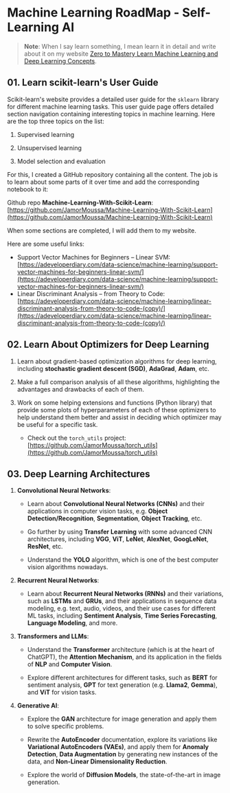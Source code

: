 # Machine Learning RoadMap - Self-Learning AI

> **Note**:
> When I say learn something, I mean learn it in detail and write about it on my website [Zero to Mastery Learn Machine Learning and Deep Learning Concepts](https://jamormoussa.github.io/docs/).


## 01. Learn scikit-learn's User Guide

Scikit-learn's website provides a detailed user guide for the `sklearn` library for different machine learning tasks. This user guide page offers detailed section navigation containing interesting topics in machine learning. Here are the top three topics on the list:

1. Supervised learning

2. Unsupervised learning

3. Model selection and evaluation

For this, I created a GitHub repository containing all the content. The job is to learn about some parts of it over time and add the corresponding notebook to it:

Github repo **Machine-Learning-With-Scikit-Learn**: [https://github.com/JamorMoussa/Machine-Learning-With-Scikit-Learn](https://github.com/JamorMoussa/Machine-Learning-With-Scikit-Learn)

When some sections are completed, I will add them to my website.

Here are some useful links:

- Support Vector Machines for Beginners – Linear SVM: [https://adeveloperdiary.com/data-science/machine-learning/support-vector-machines-for-beginners-linear-svm/](https://adeveloperdiary.com/data-science/machine-learning/support-vector-machines-for-beginners-linear-svm/)
- Linear Discriminant Analysis – from Theory to Code: [https://adeveloperdiary.com/data-science/machine-learning/linear-discriminant-analysis-from-theory-to-code-(copy)/](https://adeveloperdiary.com/data-science/machine-learning/linear-discriminant-analysis-from-theory-to-code-(copy)/)

## 02. Learn About Optimizers for Deep Learning

1. Learn about gradient-based optimization algorithms for deep learning, including **stochastic gradient descent (SGD)**, **AdaGrad**, **Adam**, etc.

2. Make a full comparison analysis of all these algorithms, highlighting the advantages and drawbacks of each of them.

3. Work on some helping extensions and functions (Python library) that provide some plots of hyperparameters of each of these optimizers to help understand them better and assist in deciding which optimizer may be useful for a specific task.

    - Check out the `torch_utils` project: [https://github.com/JamorMoussa/torch_utils](https://github.com/JamorMoussa/torch_utils)

## 03. Deep Learning Architectures

1. **Convolutional Neural Networks**:

    - Learn about **Convolutional Neural Networks (CNNs)** and their applications in computer vision tasks, e.g. **Object Detection/Recognition**, **Segmentation**, **Object Tracking**, etc.

    - Go further by using **Transfer Learning** with some advanced CNN architectures, including **VGG**, **ViT**, **LeNet**, **AlexNet**, **GoogLeNet**, **ResNet**, etc.

    - Understand the **YOLO** algorithm, which is one of the best computer vision algorithms nowadays.

2. **Recurrent Neural Networks**:

    - Learn about **Recurrent Neural Networks (RNNs)** and their variations, such as **LSTMs** and **GRUs**, and their applications in sequence data modeling, e.g. text, audio, videos, and their use cases for different ML tasks, including **Sentiment Analysis**, **Time Series Forecasting**, **Language Modeling**, and more.

3. **Transformers and LLMs**:

    - Understand the **Transformer** architecture (which is at the heart of ChatGPT), the **Attention Mechanism**, and its application in the fields of **NLP** and **Computer Vision**.

    - Explore different architectures for different tasks, such as **BERT** for sentiment analysis, **GPT** for text generation (e.g. **Llama2**, **Gemma**), and **ViT** for vision tasks.

4. **Generative AI**:

    - Explore the **GAN** architecture for image generation and apply them to solve specific problems.

    - Rewrite the **AutoEncoder** documentation, explore its variations like **Variational AutoEncoders (VAEs)**, and apply them for **Anomaly Detection**, **Data Augmentation** by generating new instances of the data, and **Non-Linear Dimensionality Reduction**.

    - Explore the world of **Diffusion Models**, the state-of-the-art in image generation.




